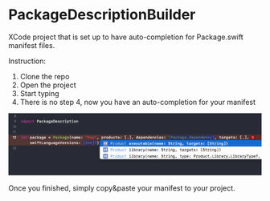 # PackageDescriptionBuilder

XCode project that is set up to have auto-completion for Package.swift manifest files.

Instruction:

1. Clone the repo
2. Open the project
3. Start typing
4. There is no step 4, now you have an auto-completion for your manifest

![screenshot](misc/screenshot.png)

Once you finished, simply copy&paste your manifest to your project.
